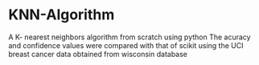 # KNN-Algorithm
A K- nearest neighbors algorithm from scratch using python
The acuracy and confidence values were compared with that of scikit using the UCI breast cancer data obtained 
from wisconsin database

